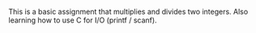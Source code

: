 This is a basic assignment that multiplies and divides two integers. 
Also learning how to use C for I/O (printf / scanf).
